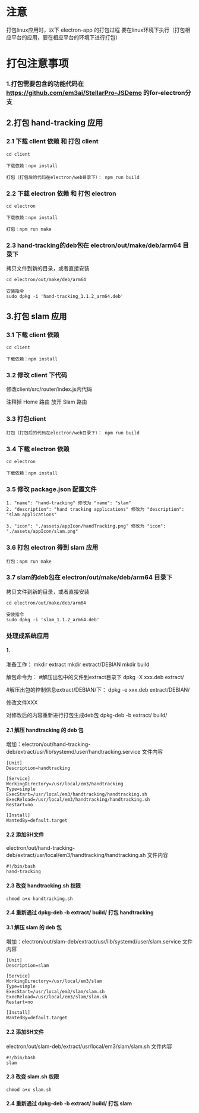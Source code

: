 # 注意
打包linux应用时，以下 electron-app 的打包过程 要在linux环境下执行（打包相应平台的应用，要在相应平台的环境下进行打包）
# 打包注意事项

### 1.打包需要包含的功能代码在 https://github.com/em3ai/StellarPro-JSDemo 的for-electron分支

## 2.打包 hand-tracking 应用
### 2.1 下载 client 依赖 和 打包 client 
```
cd client

下载依赖：npm install

打包（打包后的代码在electron/web目录下）： npm run build
```
### 2.2 下载 electron 依赖 和 打包 electron
```
cd electron

下载依赖：npm install

打包：npm run make

```
### 2.3 hand-tracking的deb包在 electron/out/make/deb/arm64 目录下
拷贝文件到新的目录，或者直接安装
```
cd electron/out/make/deb/arm64

安装指令
sudo dpkg -i 'hand-tracking_1.1.2_arm64.deb'
```
## 3.打包 slam 应用
### 3.1 下载 client 依赖
```
cd client

下载依赖：npm install
```
### 3.2 修改 client 下代码
修改client/src/router/index.js内代码

注释掉 Home 路由
放开 Slam 路由

### 3.3 打包client
```
打包（打包后的代码在electron/web目录下）： npm run build
```
### 3.4 下载 electron 依赖
```
cd electron

下载依赖：npm install
```
### 3.5 修改 package.json 配置文件
```
1. "name": "hand-tracking" 修改为 "name": "slam"
2. "description": "hand tracking applications" 修改为 "description": "slam applications"

3. "icon": "./assets/appIcon/handTracking.png" 修改为 "icon": "./assets/appIcon/slam.png"
```
### 3.6 打包 electron 得到 slam 应用
```
打包：npm run make
```
### 3.7 slam的deb包在 electron/out/make/deb/arm64 目录下
拷贝文件到新的目录，或者直接安装
```
cd electron/out/make/deb/arm64

安装指令
sudo dpkg -i 'slam_1.1.2_arm64.deb'
```

### 处理成系统应用
#### 1.
准备工作：
mkdir extract
mkdir extract/DEBIAN
mkdir build

解包命令为：
#解压出包中的文件到extract目录下
dpkg -X xxx.deb extract/

#解压出包的控制信息extract/DEBIAN/下：
dpkg -e xxx.deb extract/DEBIAN/

修改文件XXX

对修改后的内容重新进行打包生成deb包
dpkg-deb -b extract/ build/

#### 2.1 解压 handtracking 的 deb 包
增加：electron/out/hand-tracking-deb/extract/usr/lib/systemd/user/handtracking.service
文件内容
```
[Unit]
Description=handtracking

[Service]
WorkingDirectory=/usr/local/em3/handtracking
Type=simple
ExecStart=/usr/local/em3/handtracking/handtracking.sh
ExecReload=/usr/local/em3/handtracking/handtracking.sh
Restart=no

[Install]
WantedBy=default.target
```

#### 2.2 添加SH文件
electron/out/hand-tracking-deb/extract/usr/local/em3/handtracking/handtracking.sh
文件内容
```
#!/bin/bash
hand-tracking
```

#### 2.3 改变 handtracking.sh 权限
```
chmod a+x handtracking.sh
```
#### 2.4 重新通过 dpkg-deb -b extract/ build/ 打包 handtracking


#### 3.1 解压 slam 的 deb 包
增加：electron/out/slam-deb/extract/usr/lib/systemd/user/slam.service
文件内容
```
[Unit]
Description=slam

[Service]
WorkingDirectory=/usr/local/em3/slam
Type=simple
ExecStart=/usr/local/em3/slam/slam.sh
ExecReload=/usr/local/em3/slam/slam.sh
Restart=no

[Install]
WantedBy=default.target
```

#### 2.2 添加SH文件
electron/out/slam-deb/extract/usr/local/em3/slam/slam.sh
文件内容
```
#!/bin/bash
slam
```

#### 2.3 改变 slam.sh 权限
```
chmod a+x slam.sh
```
#### 2.4 重新通过 dpkg-deb -b extract/ build/ 打包 slam
